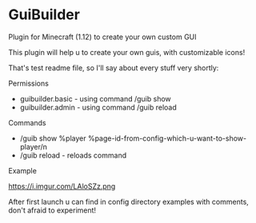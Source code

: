 # GuiBuilder
Plugin for Minecraft (1.12) to create your own custom GUI

This plugin will help u to create your own guis, with customizable icons!

That's test readme file, so I'll say about every stuff very shortly:

Permissions
- guibuilder.basic - using command /guib show
- guibuilder.admin - using command /guib reload

Commands
- /guib show %player %page-id-from-config-which-u-want-to-show-player/n
- /guib reload - reloads command

Example

https://i.imgur.com/LAloSZz.png

After first launch u can find in config directory examples with comments, don't afraid to experiment!
